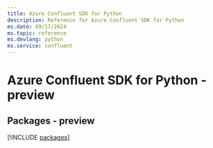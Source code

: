 ```yaml
---
title: Azure Confluent SDK for Python
description: Reference for Azure Confluent SDK for Python
ms.date: 09/17/2024
ms.topic: reference
ms.devlang: python
ms.service: confluent
---
```

# Azure Confluent SDK for Python - preview
## Packages - preview
[!INCLUDE [packages](confluent-index.md)]